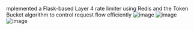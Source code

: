 mplemented a Flask-based Layer 4 rate limiter using Redis and the Token Bucket algorithm to control request flow efficiently
![image](https://github.com/user-attachments/assets/1875449c-9192-4bec-93d9-593991903467)
![image](https://github.com/user-attachments/assets/12a9283f-902d-4bea-82ed-c3967a1ab054)
![image](https://github.com/user-attachments/assets/6fcaedcf-2121-4c03-a55e-81828c8ba530)

